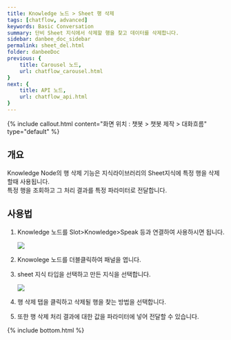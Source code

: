 ```yaml
---
title: Knowledge 노드 > Sheet 행 삭제
tags: [chatflow, advanced]
keywords: Basic Conversation
summary: 단비 Sheet 지식에서 삭제할 행을 찾고 데이터를 삭제합니다.
sidebar: danbee_doc_sidebar
permalink: sheet_del.html
folder: danbeeDoc
previous: {
    title: Carousel 노드,
    url: chatflow_carousel.html
}
next: {
    title: API 노드,
    url: chatflow_api.html
}
---
```


{% include callout.html content="화면 위치 : 챗봇 > 챗봇 제작 > 대화흐름" type="default" %}

## 개요

Knowledge Node의 행 삭제 기능은 지식라이브러리의 Sheet지식에 특정 행을 삭제할때 사용됩니다.<br>
특정 행을 조회하고 그 처리 결과를 특정 파라미터로 전달합니다.

## 사용법
<ol>
    <li>
        <p>Knowledge 노드를 Slot>Knowledge>Speak 등과 연결하여 사용하시면 됩니다.</p>
        <img src="../../images/chatflow/Chatflow_knowledge_uselist1.png" />
    </li>
    <li>
        <p>Knowolege 노드를 더블클릭하여 패널을 엽니다.</p>
    </li>
    <li>
        <p>sheet 지식 타입을 선택하고 만든 지식을 선택합니다.</p>
        <img src="../../images/chatflow/Chatflow_knowledge_uselist3.png" />
    </li>
    <li>
        <p>행 삭제 탭을 클릭하고 삭제될 행을 찾는 방법을 선택합니다.</p>
    </li>
    <li>
        <p>또한 행 삭제 처리 결과에 대한 값을 파라미터에 넣어 전달할 수 있습니다.</p>
    </li>
</ol>


{% include bottom.html %}
